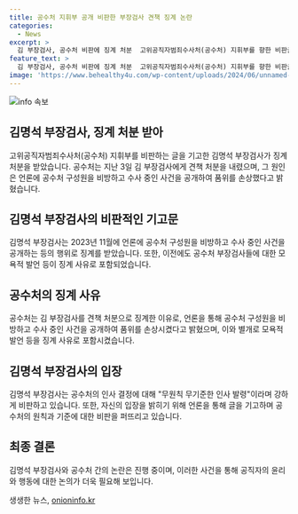 ```yaml
---
title: 공수처 지휘부 공개 비판한 부장검사 견책 징계 논란
categories:
  - News
excerpt: >
  김 부장검사, 공수처 비판에 징계 처분  고위공직자범죄수사처(공수처) 지휘부를 향한 비판글로 논란이 된 김명석 부장검사가 징계를 받았습니다. 공수처는 공개된 검사징계공고를 통해 김 부장검사에게 2023년 11월 언론을 통한 비방 등으로 인해 견책 처분을 내렸다고 밝혔습니다. 또한, 이전에도 공수처를 비판하는 발언으로 논란이 있었으며, 해당 사안은 형사1부에 배당되었습니다.김 부장검사는 지난 5월 사의를 표명했습니다.
feature_text: >
  김 부장검사, 공수처 비판에 징계 처분  고위공직자범죄수사처(공수처) 지휘부를 향한 비판글로 논란이 된 김명석 부장검사가 징계를 받았습니다. 공수처는 공개된 검사징계공고를 통해 김 부장검사에게 2023년 11월 언론을 통한 비방 등으로 인해 견책 처분을 내렸다고 밝혔습니다. 또한, 이전에도 공수처를 비판하는 발언으로 논란이 있었으며, 해당 사안은 형사1부에 배당되었습니다.김 부장검사는 지난 5월 사의를 표명했습니다.
image: 'https://www.behealthy4u.com/wp-content/uploads/2024/06/unnamed-file.png'
---
```


<p><img src="https://www.behealthy4u.com/wp-content/uploads/2024/06/unnamed-file.png" alt="info 속보" /></p>

<h2 data-ke-size="size26">김명석 부장검사, 징계 처분 받아</h2>

<p data-ke-size="size16">고위공직자범죄수사처(공수처) 지휘부를 비판하는 글을 기고한 김명석 부장검사가 징계 처분을 받았습니다. 공수처는 지난 3일 김 부장검사에게 견책 처분을 내렸으며, 그 원인은 언론에 공수처 구성원을 비방하고 수사 중인 사건을 공개하여 품위를 손상했다고 밝혔습니다.</p>

<h2 data-ke-size="size26">김명석 부장검사의 비판적인 기고문</h2>

<p data-ke-size="size16">김명석 부장검사는 2023년 11월에 언론에 공수처 구성원을 비방하고 수사 중인 사건을 공개하는 등의 행위로 징계를 받았습니다. 또한, 이전에도 공수처 부장검사들에 대한 모욕적 발언 등이 징계 사유로 포함되었습니다.</p>

<h2 data-ke-size="size26">공수처의 징계 사유</h2>

<p data-ke-size="size16">공수처는 김 부장검사를 견책 처분으로 징계한 이유로, 언론을 통해 공수처 구성원을 비방하고 수사 중인 사건을 공개하여 품위를 손상시켰다고 밝혔으며, 이와 별개로 모욕적 발언 등을 징계 사유로 포함시켰습니다.</p>

<h2 data-ke-size="size26">김명석 부장검사의 입장</h2>

<p data-ke-size="size16">김명석 부장검사는 공수처의 인사 결정에 대해 "무원칙 무기준한 인사 발령"이라며 강하게 비판하고 있습니다. 또한, 자신의 입장을 밝히기 위해 언론을 통해 글을 기고하며 공수처의 원칙과 기준에 대한 비판을 퍼뜨리고 있습니다.</p>

<h2 data-ke-size="size26">최종 결론</h2>

<p data-ke-size="size16">김명석 부장검사와 공수처 간의 논란은 진행 중이며, 이러한 사건을 통해 공직자의 윤리와 행동에 대한 논의가 더욱 필요해 보입니다.</p>
생생한 뉴스, <a href="https://onioninfo.kr" rel="dofollow">onioninfo.kr</a>


